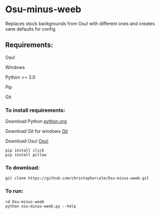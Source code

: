 # Osu-minus-weeb
Replaces stock backgrounds from Osu! with different ones and creates sane defaults for config


## Requirements:

Osu!

Windows

Python >= 3.0

Pip

Git


### To install requirements:

Download Python [python.org](https://www.python.org/downloads/)

Download Git for windows [Git](https://git-scm.com/download/win)

Download Osu! [Osu!](https://osu.ppy.sh/home/download)

```
pip install click
pip install pillow
```

### To download:
```
git clone https://github.com/christophercalm/Osu-minus-weeb.git
```

### To run:
```
cd Osu-minus-weeb
python osu-minus-weeb.py --help
```
